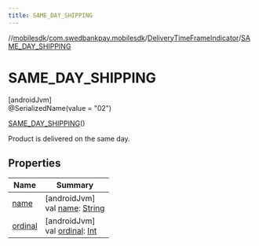 ```yaml
---
title: SAME_DAY_SHIPPING
---
```

//[mobilesdk](../../../../index.html)/[com.swedbankpay.mobilesdk](../../index.html)/[DeliveryTimeFrameIndicator](../index.html)/[SAME_DAY_SHIPPING](index.html)



# SAME_DAY_SHIPPING



[androidJvm]\
@SerializedName(value = "02")



[SAME_DAY_SHIPPING](index.html)()



Product is delivered on the same day.



## Properties


| Name | Summary |
|---|---|
| [name](../../-re-order-purchase-indicator/-f-i-r-s-t_-t-i-m-e_-o-r-d-e-r-e-d/index.html#-372974862%2FProperties%2F-1074806346) | [androidJvm]<br>val [name](../../-re-order-purchase-indicator/-f-i-r-s-t_-t-i-m-e_-o-r-d-e-r-e-d/index.html#-372974862%2FProperties%2F-1074806346): [String](https://kotlinlang.org/api/latest/jvm/stdlib/kotlin/-string/index.html) |
| [ordinal](../../-re-order-purchase-indicator/-f-i-r-s-t_-t-i-m-e_-o-r-d-e-r-e-d/index.html#-739389684%2FProperties%2F-1074806346) | [androidJvm]<br>val [ordinal](../../-re-order-purchase-indicator/-f-i-r-s-t_-t-i-m-e_-o-r-d-e-r-e-d/index.html#-739389684%2FProperties%2F-1074806346): [Int](https://kotlinlang.org/api/latest/jvm/stdlib/kotlin/-int/index.html) |

